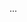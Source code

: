 <panel type="info" header=":trophy: Can explain continuous integration and continuous deployment :star::star::star:" expandable expanded no-close>

<panel type="info" header=":trophy: Can name some of the build automation tools :star::star::star:" expandable>
  <include src="../../book/integration/buildAutomation/what/full.md" />
  <panel header=":dart: Evidence" expanded>

...

  </panel>
</panel>

</panel>
